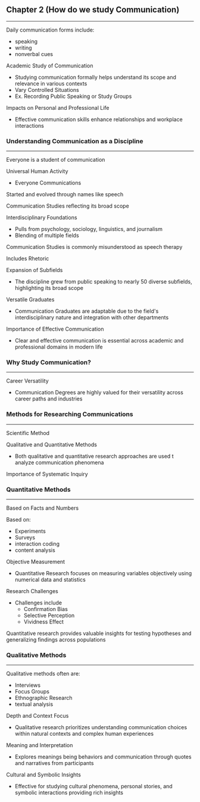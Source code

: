 ## Chapter 2 (How do we study Communication)
---
Daily communication forms include:
 - speaking
 - writing
 - nonverbal cues

Academic Study of Communication
 - Studying communication formally helps understand its scope and relevance in various contexts
 - Vary Controlled Situations
 - Ex. Recording Public Speaking or Study Groups

Impacts on Personal and Professional Life
 - Effective communication skills enhance relationships and workplace interactions

### Understanding Communication as a Discipline
---
Everyone is a student of communication

Universal Human Activity
 - Everyone Communications

Started and evolved through names like speech

Communication Studies reflecting its broad scope

Interdisciplinary Foundations
 - Pulls from psychology, sociology, linguistics, and journalism
 - Blending of multiple fields

Communication Studies is commonly misunderstood as speech therapy

Includes Rhetoric

Expansion of Subfields
 - The discipline grew from public speaking to nearly 50 diverse subfields, highlighting its broad scope

Versatile Graduates
 - Communication Graduates are adaptable due to the field's interdisciplinary nature and integration with other departments

Importance of Effective Communication
 - Clear and effective communication is essential across academic and professional domains in modern life

### Why Study Communication?
---
Career Versatility
 - Communication Degrees are highly valued for their versatility across career paths and industries

### Methods for Researching Communications
---
Scientific Method

Qualitative and Quantitative Methods
 - Both qualitative and quantitative research approaches are used t analyze communication phenomena

Importance of Systematic Inquiry


### Quantitative Methods
---
Based on Facts and Numbers

Based on:
 - Experiments
 - Surveys
 - interaction coding
 - content analysis

Objective Measurement
 - Quantitative Research focuses on measuring variables objectively using numerical data and statistics

Research Challenges
 - Challenges include
	 - Confirmation Bias
	 - Selective Perception
	 - Vividness Effect

Quantitative research provides valuable insights for testing hypotheses and generalizing findings across populations

### Qualitative Methods
---
Qualitative methods often are:
 - Interviews
 - Focus Groups
 - Ethnographic Research
 - textual analysis

Depth and Context Focus
 - Qualitative research prioritizes understanding communication choices within natural contexts and complex human experiences

Meaning and Interpretation
 - Explores meanings being behaviors and communication through quotes and narratives from participants

Cultural and Symbolic Insights
 - Effective for studying cultural phenomena, personal stories, and symbolic interactions providing rich insights